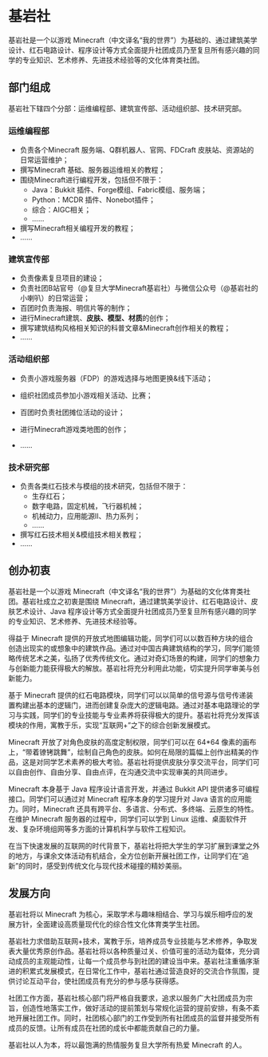 # 基岩社

基岩社是一个以游戏 Minecraft（中文译名“我的世界”）为基础的、通过建筑美学设计、红石电路设计、程序设计等方式全面提升社团成员乃至复旦所有感兴趣的同学的专业知识、艺术修养、先进技术经验等的文化体育类社团。

## 部门组成

基岩社下辖四个分部：运维编程部、建筑宣传部、活动组织部、技术研究部。

### 运维编程部

- 负责各个Minecraft 服务端、Q群机器人、官网、FDCraft 皮肤站、资源站的日常运营维护；
- 撰写Minecraft 基础、服务器运维相关的教程；
- 围绕Minecraft进行编程开发，包括但不限于：
  - Java：Bukkit 插件、Forge模组、Fabric模组、服务端；
  - Python：MCDR 插件、Nonebot插件；
  - 综合：AIGC相关；
  - ……
- 撰写Minecraft相关编程开发的教程；
- ……

### 建筑宣传部

- 负责像素复旦项目的建设；
- 负责社团B站官号（@复旦大学Minecraft基岩社）与微信公众号（@基岩社的小喇叭）的日常运营；
- 百团时负责海报、明信片等的制作；
- 进行Minecraft建筑、**皮肤、模型、材质**的创作；
- 撰写建筑结构风格相关知识的科普文章&Minecraft创作相关的教程；
- ……

### 活动组织部

- 负责小游戏服务器（FDP）的游戏选择与地图更换&线下活动；

- 组织社团成员参加小游戏相关活动、比赛；

- 百团时负责社团摊位活动的设计；

- 进行Minecraft游戏类地图的创作；

- ……

### 技术研究部

- 负责各类红石技术与模组的技术研究，包括但不限于：
  - 生存红石；
  - 数字电路，固定机械，飞行器机械；
  - 机械动力，应用能源II、热力系列；
  - ……
- 撰写红石技术相关&模组技术相关教程；
- ……

## 创办初衷

基岩社是一个以游戏 Minecraft（中文译名“我的世界”）为基础的文化体育类社团。基岩社成立之初衷是围绕 Minecraft，通过建筑美学设计、红石电路设计、皮肤艺术设计、Java 程序设计等方式全面提升社团成员乃至复旦所有感兴趣的同学的专业知识、艺术修养、先进技术经验等。

得益于 Minecraft 提供的开放式地图编辑功能，同学们可以以数百种方块的组合创造出现实的或想象中的建筑作品。通过对中国古典建筑结构的学习，同学们能领略传统艺术之美，弘扬了优秀传统文化。通过对奇幻场景的构建，同学们的想象力与创新能力能获得极大的解放。基岩社将充分利用此功能，切实提升同学审美与创新能力。

基于 Minecraft 提供的红石电路模块，同学们可以以简单的信号源与信号传递装置构建出基本的逻辑门，进而创建复杂庞大的逻辑电路。通过对基本电路理论的学习与实践，同学们的专业技能与专业素养将获得极大的提升。基岩社将充分发挥该模块的作用，寓教于乐，实现“互联网+”之下的综合创新发展模式。

Minecraft 开放了对角色皮肤的高度定制权限，同学们可以在 64*64 像素的画布上，“带着镣铐跳舞”，绘制自己角色的皮肤。如何在局限的篇幅上创作出精美的作品，这是对同学艺术素养的极大考验。基岩社将提供皮肤分享交流平台，同学们可以自由创作、自由分享、自由点评，在沟通交流中实现审美的共同进步。

Minecraft 本身基于 Java 程序设计语言开发，并通过 Bukkit API 提供诸多可编程接口。同学们可以通过对 Minecraft 程序本身的学习提升对 Java 语言的应用能力。同时，Minecraft 还具有跨平台、多语言、分布式、多终端、云原生的特性。在维护 Minecraft 服务器的过程中，同学们可以学到 Linux 运维、桌面软件开发、复杂环境组网等多方面的计算机科学与软件工程知识。

在当下快速发展的互联网的时代背景下，基岩社将把大学生的学习扩展到课堂之外的地方，与课余文体活动有机结合，全方位创新开展社团工作，让同学们在“追新”的同时，感受到传统文化与现代技术碰撞的精妙美丽。

## 发展方向

基岩社将以 Minecraft 为核心，采取学术与趣味相结合、学习与娱乐相呼应的发展方针，全面建设高质量现代化的综合性文化体育类学生社团。

基岩社力求借助互联网+技术，寓教于乐，培养成员专业技能与艺术修养，争取发表大量优秀原创作品。基岩社将以各种质量过关、价值可鉴的活动为载体，充分调动成员的主观能动性，让每一个成员参与到社团的建设当中来。基岩社注重循序渐进的积累式发展模式，在日常化工作中，基岩社通过营造良好的交流合作氛围，提供讨论互动平台，使社团成员有充分的参与感与获得感。

社团工作方面，基岩社核心部门将严格自我要求，追求以服务广大社团成员为宗旨，创造性地落实工作，做好活动的提前策划与常规化运营的提前安排，有条不紊地开展社团工作。同时，社团核心部门的工作受到所有社团成员的监督并接受所有成员的反馈。让所有成员在社团的成长中都能贡献自己的力量。

基岩社以人为本，将以最饱满的热情服务复旦大学所有热爱 Minecraft 的人。